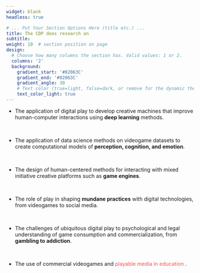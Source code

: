 ```yaml
---
widget: blank
headless: true

# ... Put Your Section Options Here (title etc.) ...
title: The CDP does research on
subtitle:
weight: 10  # section position on page
design:
  # Choose how many columns the section has. Valid values: 1 or 2.
  columns: '2'
  background:
    gradient_start: '#02063C'
    gradient_end: '#02063C'
    gradient_angle: 30
    # Text color (true=light, false=dark, or remove for the dynamic theme color).
    text_color_light: true
---
```


*  The application of digital play to develop creative machines that improve human-computer interactions using **deep learning** methods.

<br />


* The application of data science methods on videogame datasets to create computational models of **perception, cognition, and emotion**.

<br />

* The design of human-centered methods for interacting with mixed initiative creative platforms such as **game engines**.

<br />

* The role of play in shaping **mundane practices** with digital technologies, from videogames to social media.

<br />

* The challenges of ubiquitous digital play to psychological and legal understanding of game consumption and commercialization, from **gambling to addiction**.

<br />

* The use of commercial videogames and <span style="color: #FF4E4E"> playable media in education </span>.
